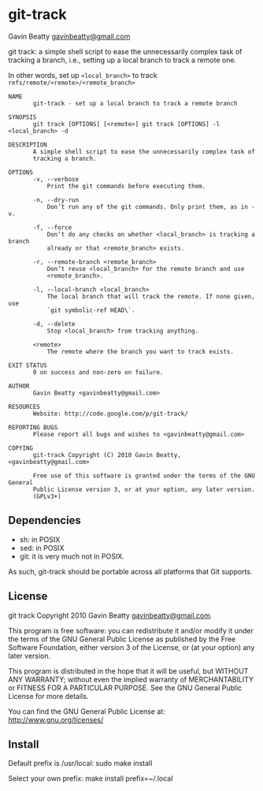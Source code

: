 git-track
=========
Gavin Beatty <gavinbeatty@gmail.com>

git track: a simple shell script to ease the unnecessarily complex task of
tracking a branch, i.e., setting up a local branch to track a remote one.

In other words, set up `<local_branch>` to track
`refs/remote/<remote>/<remote_branch>`

    NAME
           git-track - set up a local branch to track a remote branch
    
    SYNOPSIS
           git track [OPTIONS] [<remote>] git track [OPTIONS] -l <local_branch> -d
    
    DESCRIPTION
           A simple shell script to ease the unnecessarily complex task of
           tracking a branch.
    
    OPTIONS
           -v, --verbose
               Print the git commands before executing them.
    
           -n, --dry-run
               Don’t run any of the git commands. Only print them, as in -v.
    
           -f, --force
               Don’t do any checks on whether <local_branch> is tracking a branch
               already or that <remote_branch> exists.
    
           -r, --remote-branch <remote_branch>
               Don’t reuse <local_branch> for the remote branch and use
               <remote_branch>.
    
           -l, --local-branch <local_branch>
               The local branch that will track the remote. If none given, use
               `git symbolic-ref HEAD\`.
    
           -d, --delete
               Stop <local_branch> from tracking anything.
    
           <remote>
               The remote where the branch you want to track exists.
    
    EXIT STATUS
           0 on success and non-zero on failure.
    
    AUTHOR
           Gavin Beatty <gavinbeatty@gmail.com>
    
    RESOURCES
           Website: http://code.google.com/p/git-track/
    
    REPORTING BUGS
           Please report all bugs and wishes to <gavinbeatty@gmail.com>
    
    COPYING
           git-track Copyright (C) 2010 Gavin Beatty, <gavinbeatty@gmail.com>
    
           Free use of this software is granted under the terms of the GNU General
           Public License version 3, or at your option, any later version.
           (GPLv3+)


Dependencies
------------

* sh: in POSIX
* sed: in POSIX
* git: it is very much not in POSIX.

As such, git-track should be portable across all platforms that Git supports.


License
-------

git track Copyright 2010 Gavin Beatty <gavinbeatty@gmail.com>.

This program is free software: you can redistribute it and/or modify
it under the terms of the GNU General Public License as published by
the Free Software Foundation, either version 3 of the License, or (at
your option) any later version.

This program is distributed in the hope that it will be useful,
but WITHOUT ANY WARRANTY; without even the implied warranty of
MERCHANTABILITY or FITNESS FOR A PARTICULAR PURPOSE.  See the
GNU General Public License for more details.

You can find the GNU General Public License at:
http://www.gnu.org/licenses/


Install
-------
Default prefix is /usr/local:
    sudo make install

Select your own prefix:
    make install prefix=~/.local


